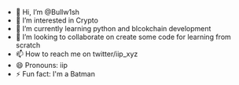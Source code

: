 - 👋 Hi, I’m @Bullw1sh
- 👀 I’m interested in Crypto
- 🌱 I’m currently learning python and blcokchain development
- 💞️ I’m looking to collaborate on create some code for learning from scratch 
- 📫 How to reach me on twitter/iip_xyz
- 😄 Pronouns: iip
- ⚡ Fun fact: I'm a Batman

<!---
Bullw1sh/Bullw1sh is a ✨ special ✨ repository because its `README.md` (this file) appears on your GitHub profile.
You can click the Preview link to take a look at your changes.
--->
